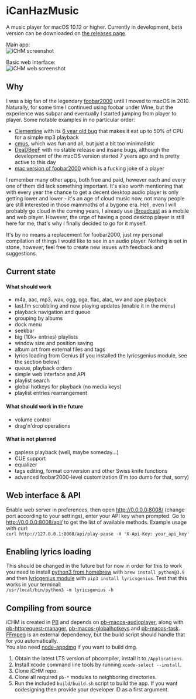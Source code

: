# iCanHazMusic
A music player for macOS 10.12 or higher. Currently in development, beta version can be downloaded on [the releases page](https://github.com/deseven/iCanHazMusic/releases).

Main app:  
![iCHM screenshot](https://d7.wtf/s/ichm.png)

Basic web interface:  
![iCHM web screenshot](https://d7.wtf/s/ichm-web.png)

## Why
I was a big fan of the legendary [foobar2000](https://www.foobar2000.org/) until I moved to macOS in 2010. Naturally, for some time I continued using foobar under Wine, but the experience was subpar and eventually I started jumping from player to player. Some notable examples in no particular order:
 - [Clementine](https://www.clementine-player.org/) with its [6 year old bug](https://github.com/clementine-player/Clementine/issues/4733) that makes it eat up to 50% of CPU for a simple mp3 playback
 - [cmus](https://cmus.github.io/), which was fun and all, but just a bit too minimalistic
 - [DeaDBeeF](https://deadbeef.sourceforge.io/) with no stable release and insane bugs, although the development of the macOS version started 7 years ago and is pretty active to this day
 - [mac version of foobar2000](https://www.foobar2000.org/mac) which is a fucking joke of a player

I remember many other apps, both free and paid, however each and every one of them did lack something important. It's also worth mentioning that with every year the chance to get a decent desktop audio player is only getting lower and lower - it's an age of cloud music now, not many people are still interested in those mammoths of a bygone era. Hell, even I will probably go cloud in the coming years, I already use [iBroadcast](https://www.ibroadcast.com/) as a mobile and web player. However, the urge of having a good desktop player is still here for me, that's why I finally decided to go for it myself.

It's by no means a replacement for foobar2000, just my personal compilation of things I would like to see in an audio player. Nothing is set in stone, however, feel free to create new issues with feedback and suggestions.

## Current state
#### What should work
 - m4a, aac, mp3, wav, ogg, oga, flac, alac, wv and ape playback
 - last.fm scrobbling and now playing updates (enable it in the menu)
 - playback navigation and queue
 - grouping by albums
 - dock menu
 - seekbar
 - big (10k+ entries) playlists
 - window size and position saving
 - album art from external files and tags
 - lyrics loading from Genius (if you installed the lyricsgenius module, see the section below)
 - queue, playback orders
 - simple web interface and API
 - playlist search
 - global hotkeys for playback (no media keys)
 - playlist entries rearrangement

#### What should work in the future 
 - volume control
 - drag'n'drop operations

#### What is not planned
 - gapless playback (well, maybe someday...)
 - CUE support
 - equalizer
 - tags editing, format conversion and other Swiss knife functions
 - advanced foobar2000-level customization (I'm too dumb for that, sorry)

## Web interface & API
Enable web server in preferences, then open http://0.0.0.0:8008/ (change port according to your settings), enter your API key when prompted. Go to http://0.0.0.0:8008/api/ to get the list of available methods. Example usage with curl:  
`curl http://127.0.0.1:8008/api/play-pause -H 'X-Api-Key: your_api_key'`

## Enabling lyrics loading
This should be changed in the future but for now in order for this to work you need to install [python3 from homebrew](https://formulae.brew.sh/formula/python@3.9) with `brew install python@3.9` and then [lyricgenius module](https://pypi.org/project/lyricsgenius/) with `pip3 install lyricsgenius`. Test that this works in your terminal:  
`/usr/local/bin/python3 -m lyricsgenius -h`

## Compiling from source
iCHM is created in [PB](http://purebasic.com) and depends on [pb-macos-audioplayer](https://github.com/deseven/pb-macos-audioplayer), along with [pb-httprequest-manager](https://github.com/deseven/pb-httprequest-manager), [pb-macos-globalhotkeys](https://github.com/deseven/pb-macos-globalhotkeys) and [pb-macos-task](https://github.com/deseven/pb-macos-task). [FFmpeg](https://www.ffmpeg.org/) is an external dependency, but the build script should handle that for you automatically.  
You also need [node-appdmg](https://github.com/LinusU/node-appdmg) if you want to build dmg.  
1. Obtain the latest LTS version of pbcompiler, install it to ```/Applications```.  
2. Install xcode command line tools by running ```xcode-select --install```.  
3. Clone iCHM repo.  
4. Clone all required `pb-*` modules to neighboring directories.  
5. Run the included ```build/build.sh``` script to build the app. If you want codesigning then provide your developer ID as a first argument.  
